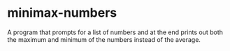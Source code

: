 # minimax-numbers
A program that prompts for a list of numbers
and at the end prints out both the maximum and minimum of the numbers instead
of the average.
